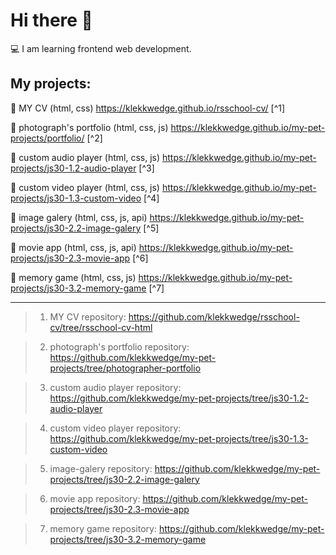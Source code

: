 # Hi there 👋
💻 I am learning frontend web development.

## My projects:

📌 MY CV (html, css) https://klekkwedge.github.io/rsschool-cv/ [^1]

📌 photograph's portfolio (html, css, js) https://klekkwedge.github.io/my-pet-projects/portfolio/ [^2]

📌 custom audio player (html, css, js) https://klekkwedge.github.io/my-pet-projects/js30-1.2-audio-player [^3]

📌 custom video player (html, css, js) https://klekkwedge.github.io/my-pet-projects/js30-1.3-custom-video [^4]

📌 image galery (html, css, js, api) https://klekkwedge.github.io/my-pet-projects/js30-2.2-image-galery [^5]

📌 movie app (html, css, js, api) https://klekkwedge.github.io/my-pet-projects/js30-2.3-movie-app [^6]

📌 memory game (html, css, js) https://klekkwedge.github.io/my-pet-projects/js30-3.2-memory-game [^7]

***

> 1. MY CV repository: https://github.com/klekkwedge/rsschool-cv/tree/rsschool-cv-html

> 2. photograph's portfolio repository: https://github.com/klekkwedge/my-pet-projects/tree/photographer-portfolio

> 3. custom audio player repository: https://github.com/klekkwedge/my-pet-projects/tree/js30-1.2-audio-player

> 4. custom video player repository: https://github.com/klekkwedge/my-pet-projects/tree/js30-1.3-custom-video

> 5. image-galery repository: https://github.com/klekkwedge/my-pet-projects/tree/js30-2.2-image-galery

> 6. movie app repository: https://github.com/klekkwedge/my-pet-projects/tree/js30-2.3-movie-app

> 7. memory game repository: https://github.com/klekkwedge/my-pet-projects/tree/js30-3.2-memory-game
<!--
**klekkwedge/klekkwedge** is a ✨ _special_ ✨ repository because its `README.md` (this file) appears on your GitHub profile.

Here are some ideas to get you started:

- 🔭 I’m currently working on ...
- 🌱 I’m currently learning ...
- 👯 I’m looking to collaborate on ...
- 🤔 I’m looking for help with ...
- 💬 Ask me about ...
- 📫 How to reach me: ...
- 😄 Pronouns: ...
- ⚡ Fun fact: ...
-->
